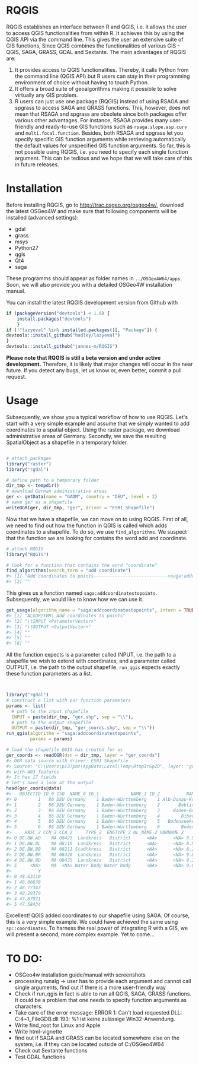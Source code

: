 <!-- README.md is generated from README.Rmd. Please edit that file -->
<!-- C:\OSGeo4W64\bin\python-qgis -> opens Python!! -->
RQGIS
=====

RQGIS establishes an interface between R and QGIS, i.e. it allows the user to access QGIS functionalities from within R. It achieves this by using the QGIS API via the command line. This gives the user an extensive suite of GIS functions, Since QGIS combines the functionalities of various GIS - QGIS, SAGA, GRASS, GDAL and Sextante. The main advantages of RQGIS are:

1.  It provides access to QGIS functionalities. Thereby, it calls Python from the command line (QGIS API) but R users can stay in their programming environment of choice without having to touch Python.
2.  It offers a broad suite of geoalgorithms making it possible to solve virtually any GIS problem.
3.  R users can just use one package (RQGIS) instead of using RSAGA and spgrass to access SAGA and GRASS functions. This, however, does not mean that RSAGA and spgrass are obsolete since both packages offer various other advantages. For instance, RSAGA provides many user-friendly and ready-to-use GIS functions such as `rsaga.slope.asp.curv` and `multi.focal.function`. Besides, both RSAGA and spgrass let you specify specific GIS function arguments while retrieving automatically the default values for unspecified GIS function arguments. So far, this is not possible using RQGIS, i.e. you need to specify each single function argument. This can be tedious and we hope that we will take care of this in future releases.

Installation
============

Before installing RQGIS, go to <http://trac.osgeo.org/osgeo4w/>, download the latest OSGeo4W and make sure that following components will be installed (advanced settings):

-   gdal
-   grass
-   msys
-   Python27
-   qgis
-   Qt4
-   saga

These programms should appear as folder names in `../OSGeo4W64/apps`. Soon, we will also provide you with a detailed OSGeo4W installation manual.

You can install the latest RQGIS development version from Github with

``` r
if (packageVersion("devtools") < 1.6) {
    install.packages("devtools")    
    }
if (!"lazyeval" %in% installed.packages()[, "Package"]) {
devtools::install_github("hadley/lazyeval")  
}
devtools::install_github("jannes-m/RQGIS")
```

**Please note that RQGIS is still a beta version and under active development.** Therefore, it is likely that major changes will occur in the near future. If you detect any bugs, let us know or, even better, commit a pull request.

Usage
=====

Subsequently, we show you a typical workflow of how to use RQGIS. Let's start with a very simple example and assume that we simply wanted to add coordinates to a spatial object. Using the raster package, we download administrative areas of Germany. Secondly, we save the resulting SpatialObject as a shapefile in a temporary folder.

``` r

# attach packages
library("raster")
library("rgdal")

# define path to a temporary folder
dir_tmp <- tempdir()
# download German administrative areas
ger <- getData(name = "GADM", country = "DEU", level = 2)
# save ger as a shapefile
writeOGR(ger, dir_tmp, "ger", driver = "ESRI Shapefile")
```

Now that we have a shapefile, we can move on to using RQGIS. First of all, we need to find out how the function in QGIS is called which adds coordinates to a shapefile. To do so, we use `find_algorithms`. We suspect that the function we are looking for contains the word add and coordinate.

``` r
# attach RQGIS
library("RQGIS")

# look for a function that contains the word "coordinate"
find_algorithms(search_term = "add coordinate")
#> [1] "Add coordinates to points---------------------------->saga:addcoordinatestopoints"
#> [2] ""
```

This gives us a function named `saga:addcoordinatestopoints`. Subsequently, we would like to know how we can use it.

``` r
get_usage(algorithm_name = "saga:addcoordinatestopoints", intern = TRUE)
#> [1] "ALGORITHM: Add coordinates to points"
#> [2] "\tINPUT <ParameterVector>"            
#> [3] "\tOUTPUT <OutputVector>"              
#> [4] ""                                    
#> [5] ""                                    
#> [6] ""
```

All the function expects is a parameter called INPUT, i.e. the path to a shapefile we wish to extend with coordinates, and a parameter called OUTPUT, i.e. the path to the output shapefile. `run_qgis` expects exactly these function parameters as a list.

``` r


library("rgdal")
# construct a list with our function parameters
params <- list(
  # path to the input shapefile
  INPUT = paste(dir_tmp, "ger.shp", sep = "\\"),
  # path to the output shapefile
  OUTPUT = paste(dir_tmp, "ger_coords.shp", sep = "\\"))
run_qgis(algorithm = "saga:addcoordinatestopoints", 
         params = params)

# load the shapefile QGIS has created for us
ger_coords <- readOGR(dsn = dir_tmp, layer = "ger_coords")
#> OGR data source with driver: ESRI Shapefile 
#> Source: "C:\Users\pi37pat\AppData\Local\Temp\RtmpIrGpZD", layer: "ger_coords"
#> with 403 features
#> It has 17 fields
# let's have a look at the output
head(ger_coords@data)
#>   OBJECTID ID_0 ISO  NAME_0 ID_1            NAME_1 ID_2          NAME_2
#> 0        1   86 DEU Germany    1 Baden-Württemberg    1 Alb-Donau-Kreis
#> 1        2   86 DEU Germany    1 Baden-Württemberg    2       Böblingen
#> 2        3   86 DEU Germany    1 Baden-Württemberg    3     Baden-Baden
#> 3        4   86 DEU Germany    1 Baden-Württemberg    4        Biberach
#> 4        5   86 DEU Germany    1 Baden-Württemberg    5   Bodenseekreis
#> 5        6   86 DEU Germany    1 Baden-Württemberg    6        Bodensee
#>     HASC_2 CCN_2 CCA_2     TYPE_2  ENGTYPE_2 NL_NAME_2 VARNAME_2        X
#> 0 DE.BW.AD    NA 08425  Landkreis   District      <NA>      <NA> 9.948325
#> 1 DE.BW.BL    NA 08115  Landkreis   District      <NA>      <NA> 8.938024
#> 2 DE.BW.BB    NA 08211 Stadtkreis   District      <NA>      <NA> 8.288034
#> 3 DE.BW.BR    NA 08426  Landkreis   District      <NA>      <NA> 9.885155
#> 4 DE.BW.BD    NA 08435  Landkreis   District      <NA>      <NA> 9.270726
#> 5     <NA>    NA  <NA> Water body Water body      <NA>      <NA> 9.602077
#>          Y
#> 0 48.63110
#> 1 48.86639
#> 2 48.77347
#> 3 48.29379
#> 4 47.87971
#> 5 47.58434
```

Excellent! QGIS added coordinates to our shapefile using SAGA. Of course, this is a very simple example. We could have achieved the same using `sp::coordinates`. To harness the real power of integrating R with a GIS, we will present a second, more complex example. Yet to come...

TO DO:
======

-   OSGeo4w installation guide/manual with screenshots
-   processing.runalg -&gt; user has to provide each argument and cannot call single arguments, find out if there is a more user-friendly way
-   Check if run\_qgis in fact is able to run all QGIS, SAGA, GRASS functions. It could be a problem that one needs to specify function arguments as characters.
-   Take care of the error message: ERROR 1: Can't load requested DLL: C:4~1\_FileGDB.dll 193: %1 ist keine zulässige Win32-Anwendung.
-   Write find\_root for Linux and Apple
-   Write html-vignette
-   find out if SAGA and GRASS can be located somewhere else on the system, i.e. if they can be located outside of C:/OSGeo4W64
-   Check out Sextante functions
-   Test GDAL functions
